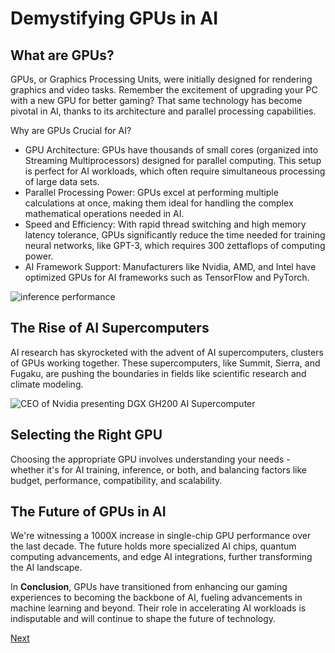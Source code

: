 # Demystifying GPUs in AI

## What are GPUs?

GPUs, or Graphics Processing Units, were initially designed for rendering graphics and video tasks. Remember the excitement of upgrading your PC with a new GPU for better gaming? That same technology has become pivotal in AI, thanks to its architecture and parallel processing capabilities.

Why are GPUs Crucial for AI?

- GPU Architecture: GPUs have thousands of small cores (organized into Streaming Multiprocessors) designed for parallel computing. This setup is perfect for AI workloads, which often require simultaneous processing of large data sets.
- Parallel Processing Power: GPUs excel at performing multiple calculations at once, making them ideal for handling the complex mathematical operations needed in AI.
- Speed and Efficiency: With rapid thread switching and high memory latency tolerance, GPUs significantly reduce the time needed for training neural networks, like GPT-3, which requires 300 zettaflops of computing power.
- AI Framework Support: Manufacturers like Nvidia, AMD, and Intel have optimized GPUs for AI frameworks such as TensorFlow and PyTorch.

![inference performance](4-1.jpg)

## The Rise of AI Supercomputers

AI research has skyrocketed with the advent of AI supercomputers, clusters of GPUs working together. These supercomputers, like Summit, Sierra, and Fugaku, are pushing the boundaries in fields like scientific research and climate modeling.


![CEO of Nvidia presenting DGX GH200 AI Supercomputer](4-2.jpg)

## Selecting the Right GPU

Choosing the appropriate GPU involves understanding your needs - whether it's for AI training, inference, or both, and balancing factors like budget, performance, compatibility, and scalability.

## The Future of GPUs in AI

We're witnessing a 1000X increase in single-chip GPU performance over the last decade. The future holds more specialized AI chips, quantum computing advancements, and edge AI integrations, further transforming the AI landscape.

In **Conclusion**, GPUs have transitioned from enhancing our gaming experiences to becoming the backbone of AI, fueling advancements in machine learning and beyond. Their role in accelerating AI workloads is indisputable and will continue to shape the future of technology.

[Next](./05-train-fm.md)